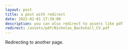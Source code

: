 ```yaml
---
layout: post
title: a post with redirect
date: 2022-02-01 17:39:00
description: you can also redirect to assets like pdf
redirect: /assets/pdf/Nicholas_Backshall_CV.pdf
---
```


Redirecting to another page.
